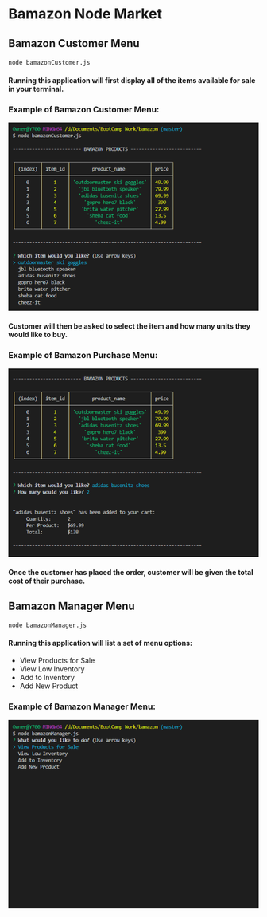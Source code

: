 # Bamazon Node Market

## Bamazon Customer Menu

```
node bamazonCustomer.js
```

#### Running this application will first display all of the items available for sale in your terminal.

### Example of Bamazon Customer Menu:

<img src="images/customer.png" alt="Customer Menu">

#### Customer will then be asked to select the item and how many units they would like to buy.

### Example of Bamazon Purchase Menu:

<img src="images/purchase.png" alt="Purchase Menu">

#### Once the customer has placed the order, customer will be given the total cost of their purchase.

## Bamazon Manager Menu

```
node bamazonManager.js
```

#### Running this application will list a set of menu options:

- View Products for Sale
- View Low Inventory
- Add to Inventory
- Add New Product

### Example of Bamazon Manager Menu:

<img src="images/manager.png" alt="Manager Menu">
